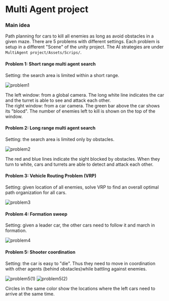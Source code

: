 # Multi Agent project  
### Main idea
Path planning for cars to kill all enemies as long as avoid obstacles in a given maze. There are 5 problems with different settings. Each problem is setup in a different "Scene" of the unity project. The AI strategies are under `MultiAgent project/Assets/Scrips/`.

#### Problem 1: Short range multi agent search
Setting: the search area is limited within a short range.

<img src="https://drive.google.com/file/d/1HDNaPbqVCCHu6ON1-XfKaYZhfIhyjfYB/view?usp=sharing" alt="problem1">

The left window: from a global camera. The long white line indicates the car and the turret is able to see and attack each other.  
The right window: from a car camera. The green bar above the car shows its "blood". The number of enemies left to kill is shown on the top of the window.

#### Problem 2: Long range multi agent search  
Setting: the search area is limited only by obstacles.

<img src="http://drive.google.com/uc?export=view&id=1lky4l1nABs87z6k89Eqxy8DyiBL2Hk9F" alt="problem2">

The red and blue lines indicate the sight blocked by obstacles. When they turn to white, cars and turrets are able to detect and attack each other.

#### Problem 3:  Vehicle Routing Problem (VRP)  
Setting: given location of all enemies, solve VRP to find an overall optimal path organization for all cars.

<img src="http://drive.google.com/uc?export=view&id=1eO88yhNXUfxAr0prFq8plIFfBi4uDjgs" alt="problem3">

#### Problem 4: Formation sweep  
Setting: given a leader car, the other cars need to follow it and march in formation.

<img src="http://drive.google.com/uc?export=view&id=1NKFQzI6GS5JZFzxe0UF6h35VcFIehw6x" alt="problem4">

#### Problem 5: Shooter coordination  
Setting: the car is easy to "die". Thus they need to move in coordination with other agents (behind obstacles)while battling against enemies. 

<img src="http://drive.google.com/uc?export=view&id=18lUf91oHo_NDQjrX3BA3b19UyQbE3lip" alt="problem5(1)">
<img src="http://drive.google.com/uc?export=view&id=1Ji1oAg2rdDpkCz1f1Mv4ObhTc29jHUZs" alt="problem5(2)">

Circles in the same color show the locations where the left cars need to arrive at the same time. 
